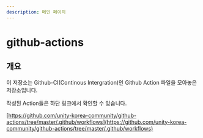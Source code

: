 ```yaml
---
description: 메인 페이지
---
```


# github-actions

## 개요

이 저장소는 Github-CI\(Continous Intergration\)인 Github Action 파일을 모아놓은 저장소입니다.

작성된 Action들은 하단 링크에서 확인할 수 있습니다.

[https://github.com/unity-korea-community/github-actions/tree/master/.github/workflows](https://github.com/unity-korea-community/github-actions/tree/master/.github/workflows)







